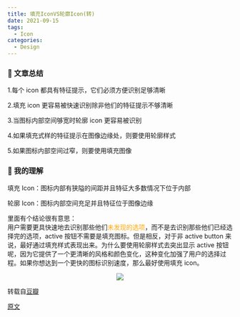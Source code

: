 ```yaml
---
title: 填充IconVS轮廓Icon(转)
date: 2021-09-15
tags:
  - Icon
categories:
  - Design
---
```


### :book: 文章总结

1.每个 icon 都具有特征提示，它们必须方便识别足够清晰

2.填充 icon 更容易被快速识别除非他们的特征提示不够清晰

3.当图标内部空间够宽时轮廓 icon 更容易被识别

4.如果填充式样的特征提示在图像边缘处，则要使用轮廓样式

5.如果图标内部空间过窄，则要使用填充图像

### :eyes: 我的理解

填充 Icon：图标内部有狭隘的间距并且特征大多数情况下位于内部

轮廓 Icon：图标内部空间充足并且特征位于图像边缘

里面有个结论很有意思：</br>
用户需要更具快速地去识别那些他们<font color=#ffa500 >未发现的选项</font>，而不是去识别那些他们已经选择完的选项，active 按钮不需要是填充图标。但是相反，对于非 active button 来说，最好通过填充样式表现出来。为什么要使用轮廓样式去突出显示 active 按钮呢，因为它提供了一个更清晰的风格和颜色变化，这种变化加强了用户的选择过程。如果你想达到一个更快的图标识别速度，那么最好使用填充 icon。

<div align=center>
  <img src="https://images.weserv.nl/?url=https://i.imgur.com/ahwklur.png"/>
</div>

转载自[豆瓣](https://www.douban.com/note/716445771/)

[原文](https://uxmovement.com/mobile/solid-vs-outline-icons-which-are-faster-to-recognize/)

```

```
